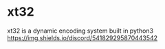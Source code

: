 # xt32
xt32 is a dynamic encoding system built in python3
https://img.shields.io/discord/541829295870443542

